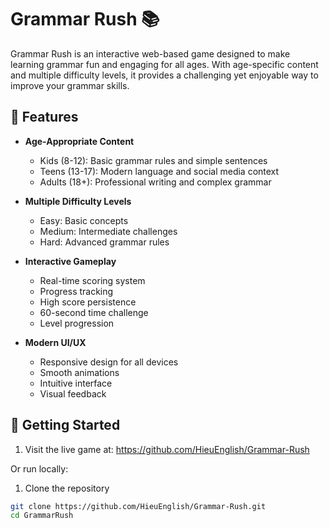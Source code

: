 # Grammar Rush 📚

Grammar Rush is an interactive web-based game designed to make learning grammar fun and engaging for all ages. With age-specific content and multiple difficulty levels, it provides a challenging yet enjoyable way to improve your grammar skills.

## 🌟 Features

- **Age-Appropriate Content**
  - Kids (8-12): Basic grammar rules and simple sentences
  - Teens (13-17): Modern language and social media context
  - Adults (18+): Professional writing and complex grammar

- **Multiple Difficulty Levels**
  - Easy: Basic concepts
  - Medium: Intermediate challenges
  - Hard: Advanced grammar rules

- **Interactive Gameplay**
  - Real-time scoring system
  - Progress tracking
  - High score persistence
  - 60-second time challenge
  - Level progression

- **Modern UI/UX**
  - Responsive design for all devices
  - Smooth animations
  - Intuitive interface
  - Visual feedback

## 🚀 Getting Started

1. Visit the live game at: https://github.com/HieuEnglish/Grammar-Rush

Or run locally:

1. Clone the repository
```bash
git clone https://github.com/HieuEnglish/Grammar-Rush.git 
cd GrammarRush


